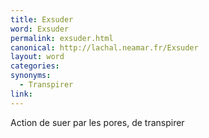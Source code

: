 ```yaml
---
title: Exsuder
word: Exsuder
permalink: exsuder.html
canonical: http://lachal.neamar.fr/Exsuder
layout: word
categories:
synonyms:
  - Transpirer
link: 
---
```


Action de suer par les pores, de transpirer

